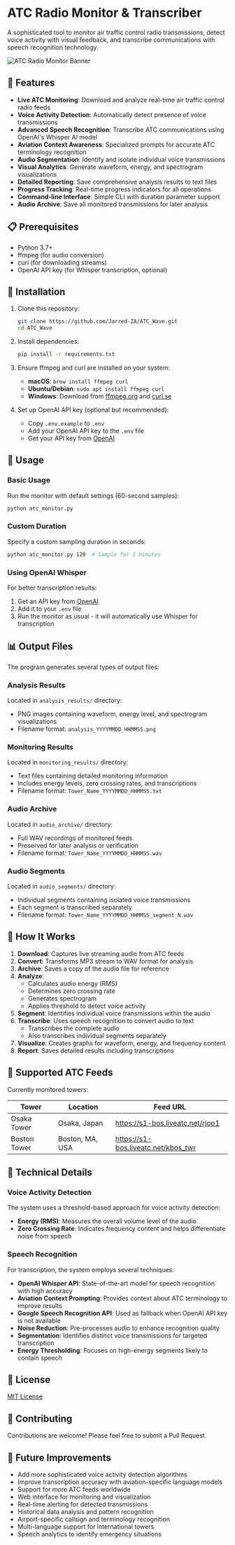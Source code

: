 # ATC Radio Monitor & Transcriber

A sophisticated tool to monitor air traffic control radio transmissions, detect voice activity with visual feedback, and transcribe communications with speech recognition technology.

![ATC Radio Monitor Banner](https://via.placeholder.com/800x200?text=ATC+Radio+Monitor)

## 🌟 Features

- **Live ATC Monitoring**: Download and analyze real-time air traffic control radio feeds
- **Voice Activity Detection**: Automatically detect presence of voice transmissions
- **Advanced Speech Recognition**: Transcribe ATC communications using OpenAI's Whisper AI model
- **Aviation Context Awareness**: Specialized prompts for accurate ATC terminology recognition
- **Audio Segmentation**: Identify and isolate individual voice transmissions
- **Visual Analytics**: Generate waveform, energy, and spectrogram visualizations
- **Detailed Reporting**: Save comprehensive analysis results to text files
- **Progress Tracking**: Real-time progress indicators for all operations
- **Command-line Interface**: Simple CLI with duration parameter support
- **Audio Archive**: Save all monitored transmissions for later analysis

## 📋 Prerequisites

- Python 3.7+
- ffmpeg (for audio conversion)
- curl (for downloading streams)
- OpenAI API key (for Whisper transcription, optional)

## 🔧 Installation

1. Clone this repository:
   ```bash
   git clone https://github.com/Jarred-ZA/ATC_Wave.git
   cd ATC_Wave
   ```

2. Install dependencies:
   ```bash
   pip install -r requirements.txt
   ```

3. Ensure ffmpeg and curl are installed on your system:
   - **macOS**: `brew install ffmpeg curl`
   - **Ubuntu/Debian**: `sudo apt install ffmpeg curl`
   - **Windows**: Download from [ffmpeg.org](https://ffmpeg.org/) and [curl.se](https://curl.se/)

4. Set up OpenAI API key (optional but recommended):
   - Copy `.env.example` to `.env`
   - Add your OpenAI API key to the `.env` file
   - Get your API key from [OpenAI](https://platform.openai.com/api-keys)

## 🚀 Usage

### Basic Usage

Run the monitor with default settings (60-second samples):

```bash
python atc_monitor.py
```

### Custom Duration

Specify a custom sampling duration in seconds:

```bash
python atc_monitor.py 120  # Sample for 2 minutes
```

### Using OpenAI Whisper

For better transcription results:

1. Get an API key from [OpenAI](https://platform.openai.com/api-keys)
2. Add it to your `.env` file
3. Run the monitor as usual - it will automatically use Whisper for transcription

## 📊 Output Files

The program generates several types of output files:

### Analysis Results

Located in `analysis_results/` directory:
- PNG images containing waveform, energy level, and spectrogram visualizations
- Filename format: `analysis_YYYYMMDD_HHMMSS.png`

### Monitoring Results

Located in `monitoring_results/` directory:
- Text files containing detailed monitoring information
- Includes energy levels, zero crossing rates, and transcriptions
- Filename format: `Tower_Name_YYYYMMDD_HHMMSS.txt`

### Audio Archive

Located in `audio_archive/` directory:
- Full WAV recordings of monitored feeds
- Preserved for later analysis or verification
- Filename format: `Tower_Name_YYYYMMDD_HHMMSS.wav`

### Audio Segments

Located in `audio_segments/` directory:
- Individual segments containing isolated voice transmissions
- Each segment is transcribed separately
- Filename format: `Tower_Name_YYYYMMDD_HHMMSS_segment_N.wav`

## 🎯 How It Works

1. **Download**: Captures live streaming audio from ATC feeds
2. **Convert**: Transforms MP3 stream to WAV format for analysis
3. **Archive**: Saves a copy of the audio file for reference
4. **Analyze**: 
   - Calculates audio energy (RMS)
   - Determines zero crossing rate
   - Generates spectrogram
   - Applies threshold to detect voice activity
5. **Segment**: Identifies individual voice transmissions within the audio
6. **Transcribe**: Uses speech recognition to convert audio to text
   - Transcribes the complete audio
   - Also transcribes individual segments separately
7. **Visualize**: Creates graphs for waveform, energy, and frequency content
8. **Report**: Saves detailed results including transcriptions

## 📡 Supported ATC Feeds

Currently monitored towers:

| Tower | Location | Feed URL |
|-------|----------|----------|
| Osaka Tower | Osaka, Japan | https://s1-bos.liveatc.net/rjoo1 |
| Boston Tower | Boston, MA, USA | https://s1-bos.liveatc.net/kbos_twr |

## 🔧 Technical Details

### Voice Activity Detection

The system uses a threshold-based approach for voice activity detection:

- **Energy (RMS)**: Measures the overall volume level of the audio
- **Zero Crossing Rate**: Indicates frequency content and helps differentiate noise from speech

### Speech Recognition

For transcription, the system employs several techniques:

- **OpenAI Whisper API**: State-of-the-art model for speech recognition with high accuracy
- **Aviation Context Prompting**: Provides context about ATC terminology to improve results
- **Google Speech Recognition API**: Used as fallback when OpenAI API key is not available
- **Noise Reduction**: Pre-processes audio to enhance recognition quality
- **Segmentation**: Identifies distinct voice transmissions for targeted transcription
- **Energy Thresholding**: Focuses on high-energy segments likely to contain speech

## 📝 License

[MIT License](LICENSE)

## 🤝 Contributing

Contributions are welcome! Please feel free to submit a Pull Request.

## 🔄 Future Improvements

- Add more sophisticated voice activity detection algorithms
- Improve transcription accuracy with aviation-specific language models
- Support for more ATC feeds worldwide
- Web interface for monitoring and visualization
- Real-time alerting for detected transmissions
- Historical data analysis and pattern recognition
- Airport-specific callsign and terminology recognition
- Multi-language support for international towers
- Speech analytics to identify emergency situations